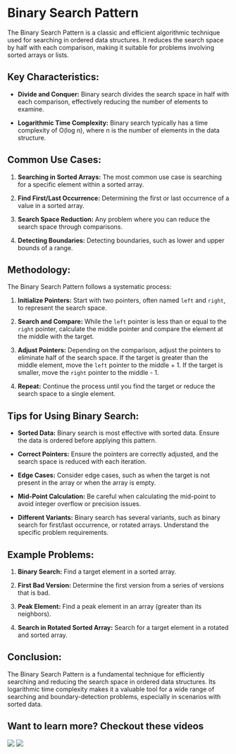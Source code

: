 # Binary Search Pattern

The Binary Search Pattern is a classic and efficient algorithmic technique used for searching in ordered data structures. It reduces the search space by half with each comparison, making it suitable for problems involving sorted arrays or lists.

## Key Characteristics:

- **Divide and Conquer:** Binary search divides the search space in half with each comparison, effectively reducing the number of elements to examine.

- **Logarithmic Time Complexity:** Binary search typically has a time complexity of O(log n), where n is the number of elements in the data structure.

## Common Use Cases:

1. **Searching in Sorted Arrays:** The most common use case is searching for a specific element within a sorted array.

2. **Find First/Last Occurrence:** Determining the first or last occurrence of a value in a sorted array.

3. **Search Space Reduction:** Any problem where you can reduce the search space through comparisons.

4. **Detecting Boundaries:** Detecting boundaries, such as lower and upper bounds of a range.

## Methodology:

The Binary Search Pattern follows a systematic process:

1. **Initialize Pointers:** Start with two pointers, often named `left` and `right`, to represent the search space.

2. **Search and Compare:** While the `left` pointer is less than or equal to the `right` pointer, calculate the middle pointer and compare the element at the middle with the target.

3. **Adjust Pointers:** Depending on the comparison, adjust the pointers to eliminate half of the search space. If the target is greater than the middle element, move the `left` pointer to the middle + 1. If the target is smaller, move the `right` pointer to the middle - 1.

4. **Repeat:** Continue the process until you find the target or reduce the search space to a single element.

## Tips for Using Binary Search:

- **Sorted Data:** Binary search is most effective with sorted data. Ensure the data is ordered before applying this pattern.

- **Correct Pointers:** Ensure the pointers are correctly adjusted, and the search space is reduced with each iteration.

- **Edge Cases:** Consider edge cases, such as when the target is not present in the array or when the array is empty.

- **Mid-Point Calculation:** Be careful when calculating the mid-point to avoid integer overflow or precision issues.

- **Different Variants:** Binary search has several variants, such as binary search for first/last occurrence, or rotated arrays. Understand the specific problem requirements.

## Example Problems:

1. **Binary Search:** Find a target element in a sorted array.

2. **First Bad Version:** Determine the first version from a series of versions that is bad.

3. **Peak Element:** Find a peak element in an array (greater than its neighbors).

4. **Search in Rotated Sorted Array:** Search for a target element in a rotated and sorted array.

## Conclusion:

The Binary Search Pattern is a fundamental technique for efficiently searching and reducing the search space in ordered data structures. Its logarithmic time complexity makes it a valuable tool for a wide range of searching and boundary-detection problems, especially in scenarios with sorted data.

## Want to learn more? Checkout these videos

[![](https://img.youtube.com/vi/P3YID7liBug/0.jpg)](https://www.youtube.com/watch?v=P3YID7liBug) [![](https://img.youtube.com/vi/6ysjqCUv3K4/0.jpg)](https://www.youtube.com/watch?v=6ysjqCUv3K4)
